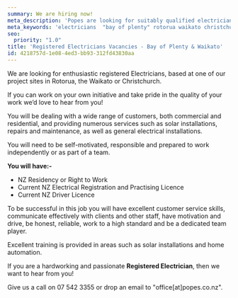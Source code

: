 ```yaml
---
summary: We are hiring now!
meta_description: 'Popes are looking for suitably qualified electricians for Bay of Plenty (Tauranga, Papamoa & Rotorua) and Waikato projects.'
meta_keywords: 'electricians  "bay of plenty" rotorua waikato christchurch'
seo:
  priority: "1.0"
title: 'Registered Electricians Vacancies - Bay of Plenty & Waikato'
id: 4218757d-1e08-4ed3-bb93-312fd43830aa
---
```

We are looking for enthusiastic registered Electricians, based at one of our project sites in Rotorua, the Waikato or Christchurch.

If you can work on your own initiative and take pride in the quality of your work we’d love to hear from you! 

You will be dealing with a wide range of customers, both commercial and residential,  and providing numerous services such as solar installations, repairs and maintenance, as well as general electrical installations.

You will need to be self-motivated, responsible and prepared to work independently or as part of a team.

**You will have:-**

- NZ Residency or Right to Work
- Current NZ Electrical Registration and Practising Licence
- Current NZ Driver Licence 

To be successful in this job you will have excellent customer service skills, communicate effectively with clients and other staff, have motivation and drive, be honest, reliable, work to a high standard and be a dedicated team player.

Excellent training is provided in areas such as solar installations and home automation.

If you are a hardworking and passionate **Registered Electrician**, then we want to hear from you!

Give us a call on 07 542 3355 or drop an email to "office[at]popes.co.nz".